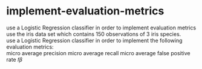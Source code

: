 # implement-evaluation-metrics
use a Logistic Regression classifier in order to implement evaluation metrics use the iris data set which contains 150 observations of 3 iris species.  
use a Logistic Regression classifier in order to implement the following evaluation metrics:  
micro average precision 
micro average recall 
micro average false positive rate 
𝑓𝛽
